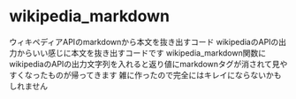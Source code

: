 # wikipedia_markdown
ウィキペディアAPIのmarkdownから本文を抜き出すコード
wikipediaのAPIの出力からいい感じに本文を抜き出すコードです
wikipedia_markdown関数にwikipediaのAPIの出力文字列を入れると返り値にmarkdownタグが消されて見やすくなったものが帰ってきます
雑に作ったので完全にはキレイにならないかもしれません
